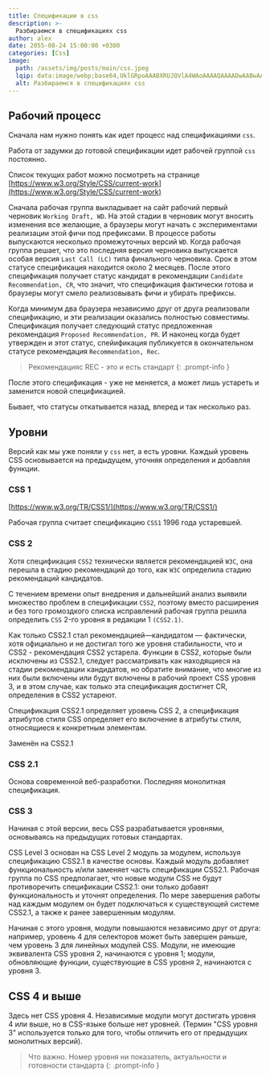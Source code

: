 ```yaml
---
title: Спецификации в css
description: >-
  Разбираемся в спецификациях css
author: alex
date: 2055-08-24 15:00:00 +0300
categories: [Css]
image:
  path: /assets/img/posts/main/css.jpeg
  lqip: data:image/webp;base64,UklGRpoAAABXRUJQVlA4WAoAAAAQAAAADwAABwAAQUxQSDIAAAARL0AmbZurmr57yyIiqE8oiG0bejIYEQTgqiDA9vqnsUSI6H+oAERp2HZ65qP/VIAWAFZQOCBCAAAA8AEAnQEqEAAIAAVAfCWkAALp8sF8rgRgAP7o9FDvMCkMde9PK7euH5M1m6VWoDXf2FkP3BqV0ZYbO6NA/VFIAAAA
  alt: Разбираемся в спецификациях css
---
```


## Рабочий процесс

Сначала нам нужно понять как идет процесс над спецификациями `css`.

Работа от задумки до готовой спецификации идет рабочей группой `css` постоянно.

Список текущих работ можно посмотреть на странице [https://www.w3.org/Style/CSS/current-work](https://www.w3.org/Style/CSS/current-work)

Сначала рабочая группа выкладывает на сайт рабочий первый черновик `Working Draft, WD`. На этой стадии в черновик могут вносить изменения все желающие, а браузеры могут начать с экспериментами реализации этой фичи под префиксами.
В процессе работы выпускаются несколько промежуточных версий `WD`. Когда рабочая группа решает, что это последняя версия черновика выпускается особая версия `Last Call (LC)` типа финального черновика. Срок в этом статусе спецификация находится около 2 месяцев.
После этого спецификация получает статус кандидат в рекомендации `Candidate Recommendation, CR`, что значит, что спецификация фактически готова и браузеры могут смело реализовывать фичи и убирать префиксы.

Когда минимум два браузера независимо друг от друга реализовали спецификацию, и эти реализации оказались полностью совместимы. Спецификация получает следующий статус предложенная рекомендация `Proposed Recommendation, PR`. И наконец когда будет утвержден и этот статус, спейификация публикуется в окончательном статусе рекомендация `Recommendation, Rec`.

> Рекомендацияс REC - это и есть стандарт
{: .prompt-info }

После этого спецификация - уже не меняется, а может лишь устареть и заменится новой спецификацией.

Бывает, что статусы откатывается назад, вперед и так несколько раз.

## Уровни

Версий как мы уже поняли у `css` нет, а есть уровни. 
Каждый уровень CSS основывается на предыдущем, уточняя определения и добавляя функции. 

### CSS 1

[https://www.w3.org/TR/CSS1/](https://www.w3.org/TR/CSS1/)

Рабочая группа считает спецификацию `CSS1` 1996 года устаревшей.

### CSS 2

Хотя спецификация `CSS2` технически является рекомендацией `W3C`, она перешла в стадию рекомендаций до того, как `W3C` определила стадию рекомендаций кандидатов. 

С течением времени опыт внедрения и дальнейший анализ выявили множество проблем в спецификации `CSS2`, поэтому вместо расширения и без того громоздкого списка исправлений рабочая группа решила определить `CSS` 2-го уровня в редакции 1 `(CSS2.1)`. 

Как только CSS2.1 стал рекомендацией—кандидатом — фактически, хотя официально и не достигал того же уровня стабильности, что и CSS2 - рекомендация CSS2 устарела. Функции в CSS2, которые были исключены из CSS2.1, следует рассматривать как находящиеся на стадии рекомендации кандидатов, но обратите внимание, что многие из них были включены или будут включены в рабочий проект CSS уровня 3, и в этом случае, как только эта спецификация достигнет CR, определения в CSS2 устареют.

Спецификация CSS2.1 определяет уровень CSS 2, а спецификация атрибутов стиля CSS определяет его включение в атрибуты стиля, относящиеся к конкретным элементам.

Заменён на CSS2.1

### CSS 2.1

Основа современной веб-разработки. Последняя монолитная спецификация.

### CSS 3

Начиная с этой версии, весь CSS разрабатывается уровнями, основываясь на предыдущих готовых стандартах.


CSS Level 3 основан на CSS Level 2 модуль за модулем, используя спецификацию CSS2.1 в качестве основы. Каждый модуль добавляет функциональность и/или заменяет часть спецификации CSS2.1. Рабочая группа по CSS предполагает, что новые модули CSS не будут противоречить спецификации CSS2.1: они только добавят функциональность и уточнят определения. По мере завершения работы над каждым модулем он будет подключаться к существующей системе CSS2.1, а также к ранее завершенным модулям.

Начиная с этого уровня, модули повышаются независимо друг от друга: например, уровень 4 для селекторов может быть завершен раньше, чем уровень 3 для линейных модулей CSS. Модули, не имеющие эквивалента CSS уровня 2, начинаются с уровня 1; модули, обновляющие функции, существующие в CSS уровня 2, начинаются с уровня 3.

## CSS 4 и выше

Здесь нет CSS уровня 4. Независимые модули могут достигать уровня 4 или выше, но в CSS-языке больше нет уровней. (Термин "CSS уровня 3" используется только для того, чтобы отличить его от предыдущих монолитных версий).

> Что важно. Номер уровня ни показатель, актуальности и готовности стандарта
{: .prompt-info }
